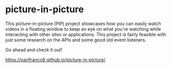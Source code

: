 # picture-in-picture

This picture-in-picture (PiP) project showcases how you can easily watch videos in a floating window to keep an eye on what you're watching while interacting
with other sites or applications. This project is fairly feasible with just some research on the APIs and some good old event listeners.

Go ahead and check it out!

https://parifranco8.github.io/picture-in-picture/

